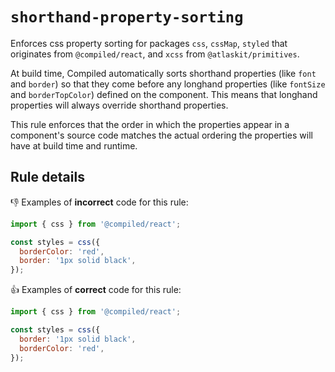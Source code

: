 # `shorthand-property-sorting`

Enforces css property sorting for packages `css`, `cssMap`, `styled` that originates from `@compiled/react`, and `xcss` from `@atlaskit/primitives`.

At build time, Compiled automatically sorts shorthand properties (like `font` and `border`) so that they come before any longhand properties (like `fontSize` and `borderTopColor`) defined on the component. This means that longhand properties will always override shorthand properties.

This rule enforces that the order in which the properties appear in a component's source code matches the actual ordering the properties will have at build time and runtime.

## Rule details

👎 Examples of **incorrect** code for this rule:

```js
import { css } from '@compiled/react';

const styles = css({
  borderColor: 'red',
  border: '1px solid black',
});
```

👍 Examples of **correct** code for this rule:

```js
import { css } from '@compiled/react';

const styles = css({
  border: '1px solid black',
  borderColor: 'red',
});
```
